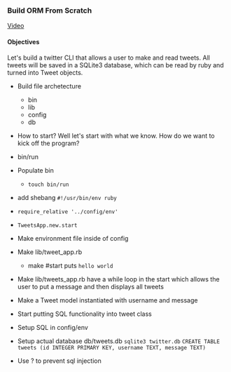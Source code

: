 ### Build ORM From Scratch

[Video](https://youtu.be/xrIkx5wAwug)

#### Objectives

Let's build a twitter CLI that allows a user to make and read tweets. All tweets will be saved in a SQLite3 database, which can be read by ruby and turned into Tweet objects.

- Build file archetecture
    - bin
    - lib
    - config
    - db

- How to start? Well let's start with what we know. How do we want to kick off the program? 
 - bin/run

- Populate bin
    - `touch bin/run`

- add shebang `#!/usr/bin/env ruby`
- `require_relative '../config/env'`
 - `TweetsApp.new.start`

 - Make environment file inside of config
 - Make lib/tweet_app.rb
    - make #start puts `hello world`

 - Make lib/tweets_app.rb have a while loop in the start which allows the user to put a message and then displays all tweets

 - Make a Tweet model instantiated with username and message
 - Start putting SQL functionality into tweet class
 - Setup SQL in config/env
 - Setup actual database db/tweets.db
 `sqlite3 twitter.db`
 `CREATE TABLE tweets (id INTEGER PRIMARY KEY, username TEXT, message TEXT)`

 - Use ? to prevent sql injection



